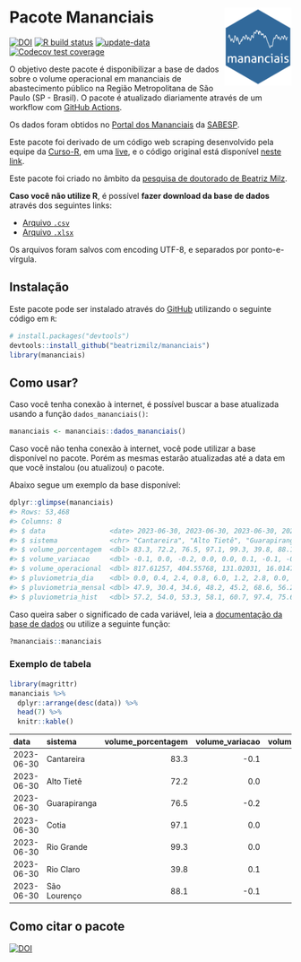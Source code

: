 
<!-- README.md is generated from README.Rmd. Please edit that file -->

# Pacote Mananciais <img src="man/figures/hexlogo.png" align="right" width = "120px"/>

<!-- badges: start -->

[![DOI](https://zenodo.org/badge/DOI/10.5281/zenodo.4733056.svg)](https://doi.org/10.5281/zenodo.4733056)
[![R build
status](https://github.com/beatrizmilz/mananciais/workflows/R-CMD-check/badge.svg)](https://github.com/beatrizmilz/mananciais/actions)
[![update-data](https://github.com/beatrizmilz/mananciais/actions/workflows/2-update_data.yaml/badge.svg)](https://github.com/beatrizmilz/mananciais/actions/workflows/2-update_data.yaml)
[![Codecov test
coverage](https://codecov.io/gh/beatrizmilz/mananciais/branch/master/graph/badge.svg)](https://codecov.io/gh/beatrizmilz/mananciais?branch=master)
<!-- badges: end -->

O objetivo deste pacote é disponibilizar a base de dados sobre o volume
operacional em mananciais de abastecimento público na Região
Metropolitana de São Paulo (SP - Brasil). O pacote é atualizado
diariamente através de um workflow com [GitHub
Actions](https://github.com/beatrizmilz/mananciais/actions).

Os dados foram obtidos no [Portal dos
Mananciais](http://mananciais.sabesp.com.br/Situacao) da
[SABESP](http://site.sabesp.com.br/site/Default.aspx).

Este pacote foi derivado de um código web scraping desenvolvido pela
equipe da [Curso-R](https://www.curso-r.com/), em uma
[live](https://youtu.be/jvZIxrMmOcQ), e o código original está
disponível [neste
link](https://github.com/curso-r/lives/blob/master/drafts/20200730_scraper_sabesp.R).

Este pacote foi criado no âmbito da [pesquisa de doutorado de Beatriz
Milz](https://beatrizmilz.github.io/tese/).

**Caso você não utilize R**, é possível **fazer download da base de
dados** através dos seguintes links:

- [Arquivo
  `.csv`](https://github.com/beatrizmilz/mananciais/raw/master/inst/extdata/mananciais.csv)
- [Arquivo
  `.xlsx`](https://github.com/beatrizmilz/mananciais/blob/master/inst/extdata/mananciais.xlsx?raw=true)

Os arquivos foram salvos com encoding UTF-8, e separados por
ponto-e-vírgula.

## Instalação

Este pacote pode ser instalado através do [GitHub](https://github.com/)
utilizando o seguinte código em `R`:

``` r
# install.packages("devtools")
devtools::install_github("beatrizmilz/mananciais")
library(mananciais)
```

## Como usar?

Caso você tenha conexão à internet, é possível buscar a base atualizada
usando a função `dados_mananciais()`:

``` r
mananciais <- mananciais::dados_mananciais() 
```

Caso você não tenha conexão à internet, você pode utilizar a base
disponível no pacote. Porém as mesmas estarão atualizadas até a data em
que você instalou (ou atualizou) o pacote.

Abaixo segue um exemplo da base disponível:

``` r
dplyr::glimpse(mananciais)
#> Rows: 53,468
#> Columns: 8
#> $ data                <date> 2023-06-30, 2023-06-30, 2023-06-30, 2023-06-30, 2…
#> $ sistema             <chr> "Cantareira", "Alto Tietê", "Guarapiranga", "Cotia…
#> $ volume_porcentagem  <dbl> 83.3, 72.2, 76.5, 97.1, 99.3, 39.8, 88.1, 83.4, 72…
#> $ volume_variacao     <dbl> -0.1, 0.0, -0.2, 0.0, 0.0, 0.1, -0.1, -0.1, -0.3, …
#> $ volume_operacional  <dbl> 817.61257, 404.55768, 131.02031, 16.01474, 111.420…
#> $ pluviometria_dia    <dbl> 0.0, 0.4, 2.4, 0.8, 6.0, 1.2, 2.8, 0.0, 0.2, 0.0, …
#> $ pluviometria_mensal <dbl> 47.9, 30.4, 34.6, 48.2, 45.2, 68.6, 56.2, 47.9, 30…
#> $ pluviometria_hist   <dbl> 57.2, 54.0, 53.3, 58.1, 60.7, 97.4, 75.6, 57.2, 54…
```

Caso queira saber o significado de cada variável, leia a [documentação
da base de
dados](https://beatrizmilz.github.io/mananciais/reference/mananciais.html)
ou utilize a seguinte função:

``` r
?mananciais::mananciais
```

### Exemplo de tabela

``` r
library(magrittr)
mananciais %>% 
  dplyr::arrange(desc(data)) %>% 
  head(7) %>%
  knitr::kable()
```

| data       | sistema      | volume_porcentagem | volume_variacao | volume_operacional | pluviometria_dia | pluviometria_mensal | pluviometria_hist |
|:-----------|:-------------|-------------------:|----------------:|-------------------:|-----------------:|--------------------:|------------------:|
| 2023-06-30 | Cantareira   |               83.3 |            -0.1 |          817.61257 |              0.0 |                47.9 |              57.2 |
| 2023-06-30 | Alto Tietê   |               72.2 |             0.0 |          404.55768 |              0.4 |                30.4 |              54.0 |
| 2023-06-30 | Guarapiranga |               76.5 |            -0.2 |          131.02031 |              2.4 |                34.6 |              53.3 |
| 2023-06-30 | Cotia        |               97.1 |             0.0 |           16.01474 |              0.8 |                48.2 |              58.1 |
| 2023-06-30 | Rio Grande   |               99.3 |             0.0 |          111.42073 |              6.0 |                45.2 |              60.7 |
| 2023-06-30 | Rio Claro    |               39.8 |             0.1 |            5.43457 |              1.2 |                68.6 |              97.4 |
| 2023-06-30 | São Lourenço |               88.1 |            -0.1 |           78.26613 |              2.8 |                56.2 |              75.6 |

## Como citar o pacote

[![DOI](https://zenodo.org/badge/DOI/10.5281/zenodo.4733056.svg)](https://doi.org/10.5281/zenodo.4733056)

